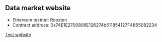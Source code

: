 ## Data market website 
* Ethereum testnet: Ropsten
* Contract address: 0x74E1E2700806E126274b511854127F4865082234

[Test website](http://t.rainoy.com)
